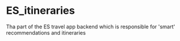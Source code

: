# ES_itineraries
Tha part of the ES travel app backend which is responsible for 'smart' recommendations and itineraries
